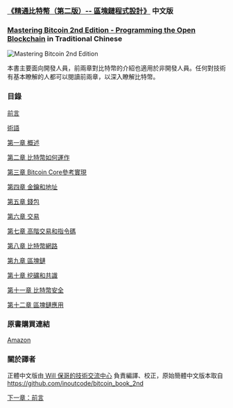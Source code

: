### [《精通比特幣（第二版）-- 區塊鏈程式設計》](https://bitcoinbook.info/) 中文版
### [Mastering Bitcoin 2nd Edition - Programming the Open Blockchain]( https://bitcoinbook.info/ ) in Traditional Chinese

![Mastering Bitcoin 2nd Edition](images/cover.png)

本書主要面向開發人員，前兩章對比特幣的介紹也適用於非開發人員。任何對技術有基本瞭解的人都可以閱讀前兩章，以深入瞭解比特幣。

### 目錄

[前言](前言.asciidoc)

[術語](術語.asciidoc)

[第一章 概述](第一章.asciidoc)

[第二章 比特幣如何運作](第二章.asciidoc)

[第三章 Bitcoin Core參考實現](第三章.asciidoc)

[第四章 金鑰和地址](第四章.asciidoc)

[第五章 錢包](第五章.asciidoc)

[第六章 交易](第六章.asciidoc)

[第七章 高階交易和指令碼](第七章.asciidoc)

[第八章 比特幣網路](第八章.asciidoc)

[第九章 區塊鏈](第九章.asciidoc)

[第十章 挖礦和共識](第十章.asciidoc)

[第十一章 比特幣安全](第十一章.asciidoc)

[第十二章 區塊鏈應用](第十二章.asciidoc)

### 原書購買連結

[Amazon](https://www.amazon.com/Mastering-Bitcoin-Programming-Open-Blockchain/dp/1491954388)

### 關於譯者

正體中文版由[ Will 保哥的技術交流中心](https://www.facebook.com/will.fans/) 負責編譯、校正，原始簡體中文版本取自 <https://github.com/inoutcode/bitcoin_book_2nd>

[下一章：前言](前言.asciidoc)
